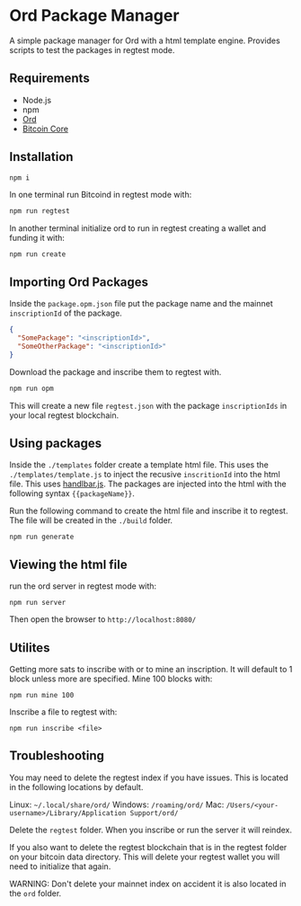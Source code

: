 # Ord Package Manager

A simple package manager for Ord with a html template engine. Provides scripts to test the packages in regtest mode.

## Requirements

- Node.js
- npm
- [Ord](https://github.com/ordinals/ord#installation)
- [Bitcoin Core](https://bitcoincore.org/en/download/)

## Installation

```bash
npm i
```

In one terminal run Bitcoind in regtest mode with:

```bash
npm run regtest
```

In another terminal initialize ord to run in regtest creating a wallet and funding it with:

```
npm run create
```

## Importing Ord Packages

Inside the `package.opm.json` file put the package name and the mainnet `inscriptionId` of the package.

```json
{
  "SomePackage": "<inscriptionId>",
  "SomeOtherPackage": "<inscriptionId>"
}
```

Download the package and inscribe them to regtest with.

```bash
npm run opm
```

This will create a new file `regtest.json` with the package `inscriptionIds` in your local regtest blockchain.

## Using packages

Inside the `./templates` folder create a template html file. This
uses the `./templates/template.js` to inject the recusive `inscritionId` into the html file. This uses [handlbar.js](https://handlebarsjs.com/). The packages are injected into the html with the following syntax `{{packageName}}`.

Run the following command to create the html file and inscribe it to regtest. The file will be created in the `./build` folder.

```
npm run generate
```

## Viewing the html file

run the ord server in regtest mode with:

```
npm run server
```

Then open the browser to `http://localhost:8080/`

## Utilites

Getting more sats to inscribe with or to mine an inscription. It will default to 1 block unless more are specified. Mine 100 blocks with:

```
npm run mine 100
```

Inscribe a file to regtest with:

```
npm run inscribe <file>
```

## Troubleshooting

You may need to delete the regtest index if you have issues. This is located in the following locations by default.

Linux: `~/.local/share/ord/`
Windows: `/roaming/ord/`
Mac: `/Users/<your-username>/Library/Application Support/ord/`

Delete the `regtest` folder. When you inscribe or run the server it will reindex.

If you also want to delete the regtest blockchain that is in the regtest folder on your bitcoin data directory. This will delete your regtest wallet you will need to initialize that again.

WARNING: Don't delete your mainnet index on accident it is also located in the `ord` folder.
